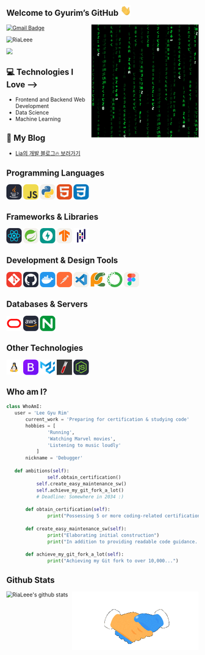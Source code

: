  ## Welcome to Gyurim’s GitHub  <img src="images/gifs/Hi.gif" width="28px" height="28px">
   
<!-- <h1> <img src = 'images/gifs/happy.gif' alt = 'happy' width="30px" height="30px"/> Welcome to the 1000% immersive space for new developers!</h1> -->

<img src = 'images/gifs/matrix.gif' alt = 'person' align = 'right' /> 

[![Gmail Badge](https://img.shields.io/badge/-gyurim26@gmail.com-c14438?style=flat-square&logo=Gmail&logoColor=white&link=mailto:gyurim26@gmail.com)](mailto:gyurim26@gmail.com)
<p align="left"> <img src="https://komarev.com/ghpvc/?username=RiaLeee" alt="RiaLeee" /> </p> 

<!-- 
<div style="text-align: right">There are 10 types of people in the world. Those who get Binary and those who don't.. </div>
-->   

<img src = "https://github-readme-stats.vercel.app/api/top-langs/?username=RiaLeee&layout=compact">

## :computer: Technologies I Love  -->
 * Frontend and Backend Web Development
 * Data Science
 * Machine Learning


## 🚀 My Blog
- [Lia의 개발 블로그🔥 보러가기](https://rialeee.github.io/)
  
 
## Programming Languages
<div align="left">
<a href="https://www.java.com" target="_blank" rel="noreferrer">
<img src="images/Java-Dark.svg" alt="java" width="40" height="40"/></a>
<a href="https://developer.mozilla.org/en-US/docs/Web/JavaScript" target="_blank" rel="noreferrer">
<img src="images/JavaScript.svg" alt="javascript" width="40" height="40"/></a>
<a href="https://www.python.org" target="_blank" rel="noreferrer">
<img src="images/Python-Light.svg" alt="python" width="40" height="40"/></a>
<a href="https://www.w3.org/html/" target="_blank" rel="noreferrer">
<img src="images/HTML.svg" alt="html5" width="40" height="40"/></a>
<a href="https://www.w3schools.com/css/" target="_blank" rel="noreferrer">
<img src="images/CSS.svg" alt="css3" width="40" height="40"/> </a>
</div>

## Frameworks & Libraries
<div align="left">
<a href="https://reactjs.org/" target="_blank" rel="noreferrer">
<img src="images/React-Dark.svg" alt="react" width="40" height="40"/></a>
<a href="https://spring.io/" target="_blank" rel="noreferrer">
<img src="images/Spring-Light.svg" alt="spring" width="40" height="40"/></a>
<a href="https://fastapi.tiangolo.com/" target="_blank" rel="noreferrer">
<img src="images/FastAPI.svg" alt="fast" width="40" height="40"/></a>
<a href="https://www.tensorflow.org" target="_blank" rel="noreferrer">
<img src="images/TensorFlow-Light.svg" alt="tensorflow" width="40" height="40"/></a>
<a href="https://pandas.pydata.org/" target="_blank" rel="noreferrer">
<img src="images/Pandas.svg" alt="pandas" width="40" height="40"/></a>
</div> 

## Development & Design Tools
<div align="left">
<a href="https://git-scm.com/" target="_blank" rel="noreferrer">
<img src="images/Git.svg" alt="git" width="40" height="40"/></a>
<a href="https://github.com/" target="_blank" rel="noreferrer">
<img src="images/Github-Dark.svg" alt="github" width="40" height="40"/></a>
<a href="https://www.docker.com/" target="_blank" rel="noreferrer">
<img src="images/Docker.svg" alt="docker" width="40" height="40"/></a>
<a href="https://postman.com" target="_blank" rel="noreferrer">
<img src="images/Postman.svg" alt="postman" width="40" height="40"/></a>
<a href="https://code.visualstudio.com/" target="_blank" rel="noreferrer">
<img src="images/VSCode.svg" alt="visual studio" width="40" height="40"/></a>
<a href="https://www.jetbrains.com/pycharm/download/?section=windows/" target="_blank" rel="noreferrer">
<img src="images/Pycharm.svg" alt="pycharm" width="40" height="40"/></a>
<a href="https://www.anaconda.com/" target="_blank" rel="noreferrer">
<img src="images/Anaconda.svg" alt="Anaconda" width="40" height="40"/></a>
<a href="https://www.figma.com/" target="_blank" rel="noreferrer">
<img src="images/Figma.svg" alt="figma" width="40" height="40"/></a>
</div>

## Databases & Servers
<div align="left">
<a href="https://www.oracle.com/" target="_blank" rel="noreferrer">
<img src="images/Oracle.svg" alt="oracle" width="40" height="40"/></a>
<a href="https://aws.amazon.com" target="_blank" rel="noreferrer">
<img src="images/AWS-Dark.svg" alt="aws" width="40" height="40"/></a>
<a href="https://www.nginx.com" target="_blank" rel="noreferrer">
<img src="images/Nginx.svg" alt="nginx" width="40" height="40"/></a>
</div>

## Other Technologies
<div align="left">
<a href="https://www.linux.org/" target="_blank" rel="noreferrer">
<img src="images/Linux.svg" alt="linux" width="40" height="40"/></a>
<a href="https://getbootstrap.com" target="_blank" rel="noreferrer">
<img src="images/Bootstrap.svg" alt="bootstrap" width="40" height="40"/></a>
<a href="https://mui.com/" target="_blank" rel="noreferrer">
<img src="images/Mui.svg" alt="mui" width="40" height="40"/></a>
<a href="https://jekyllrb.com/" target="_blank" rel="noreferrer">
<img src="images/Jekyll.svg" alt="jekyll" width="40" height="40"/></a>
 <a href="https://nodejs.org" target="_blank" rel="noreferrer">
<img src="images/NodeJS.svg" alt="nodejs" width="40" height="40"/></a>
</div>


  ## Who am I?
 ```python
 class WhoAmI:
 	user = 'Lee Gyu Rim'
		current_work = 'Preparing for certification & studying code'
		hobbies = [
				'Running',
				'Watching Marvel movies',
				'Listening to music loudly'
		  	]
		nickname = 'Debugger'

 	def ambitions(self):
        		self.obtain_certification()
      	  	self.create_easy_maintenance_sw()
      	  	self.achieve_my_git_fork_a_lot()
       	 	# Deadline: Somewhere in 2034 :)

    	def obtain_certification(self):
        		print("Possessing 5 or more coding-related certifications...")

    	def create_easy_maintenance_sw(self):
        		print("Elaborating initial construction")
        		print("In addition to providing readable code guidance...")

    	def achieve_my_git_fork_a_lot(self):
        		print("Achieving my Git fork to over 10,000...")
 ```


## Github Stats
 <img src = 'images/gifs/Handshake.gif' alt = 'handshake' align = 'right' />
 
![RiaLeee's github stats](https://github-readme-stats.vercel.app/api?username=RiaLeee&show_icons=true&hide=[%22issues%22])

